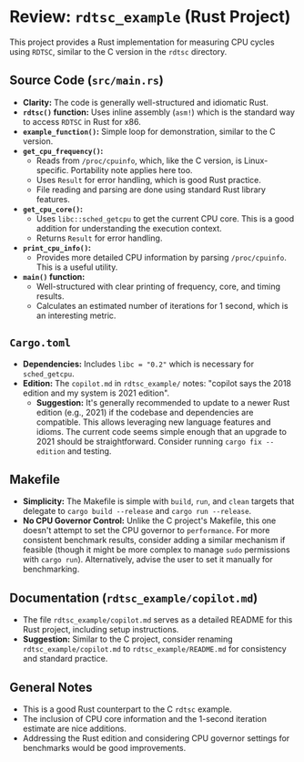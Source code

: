 # Review: `rdtsc_example` (Rust Project)

This project provides a Rust implementation for measuring CPU cycles using `RDTSC`, similar to the C version in the `rdtsc` directory.

## Source Code (`src/main.rs`)

*   **Clarity:** The code is generally well-structured and idiomatic Rust.
*   **`rdtsc()` function:** Uses inline assembly (`asm!`) which is the standard way to access `RDTSC` in Rust for x86.
*   **`example_function()`:** Simple loop for demonstration, similar to the C version.
*   **`get_cpu_frequency()`:**
    *   Reads from `/proc/cpuinfo`, which, like the C version, is Linux-specific. Portability note applies here too.
    *   Uses `Result` for error handling, which is good Rust practice.
    *   File reading and parsing are done using standard Rust library features.
*   **`get_cpu_core()`:**
    *   Uses `libc::sched_getcpu` to get the current CPU core. This is a good addition for understanding the execution context.
    *   Returns `Result` for error handling.
*   **`print_cpu_info()`:**
    *   Provides more detailed CPU information by parsing `/proc/cpuinfo`. This is a useful utility.
*   **`main()` function:**
    *   Well-structured with clear printing of frequency, core, and timing results.
    *   Calculates an estimated number of iterations for 1 second, which is an interesting metric.

## `Cargo.toml`

*   **Dependencies:** Includes `libc = "0.2"` which is necessary for `sched_getcpu`.
*   **Edition:** The `copilot.md` in `rdtsc_example/` notes: "copilot says the 2018 edition and my system is 2021 edition".
    *   **Suggestion:** It's generally recommended to update to a newer Rust edition (e.g., 2021) if the codebase and dependencies are compatible. This allows leveraging new language features and idioms. The current code seems simple enough that an upgrade to 2021 should be straightforward. Consider running `cargo fix --edition` and testing.

## Makefile

*   **Simplicity:** The Makefile is simple with `build`, `run`, and `clean` targets that delegate to `cargo build --release` and `cargo run --release`.
*   **No CPU Governor Control:** Unlike the C project's Makefile, this one doesn't attempt to set the CPU governor to `performance`. For more consistent benchmark results, consider adding a similar mechanism if feasible (though it might be more complex to manage `sudo` permissions with `cargo run`). Alternatively, advise the user to set it manually for benchmarking.

## Documentation (`rdtsc_example/copilot.md`)

*   The file `rdtsc_example/copilot.md` serves as a detailed README for this Rust project, including setup instructions.
*   **Suggestion:** Similar to the C project, consider renaming `rdtsc_example/copilot.md` to `rdtsc_example/README.md` for consistency and standard practice.

## General Notes

*   This is a good Rust counterpart to the C `rdtsc` example.
*   The inclusion of CPU core information and the 1-second iteration estimate are nice additions.
*   Addressing the Rust edition and considering CPU governor settings for benchmarks would be good improvements.
